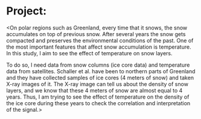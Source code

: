 # Project: <Temprature effect on Ice core>
<On polar regions such as Greenland, every time that it snows, the snow accumulates on top of previous snow. After several years the snow gets compacted and preserves the environmental conditions of the past. One of the most important features that affect snow accumulation is temperature. In this study, I aim to see the effect of temperature on snow layers. 

To do so, I need data from snow columns (ice core data) and temperature data from satellites. Schaller et al. have been to northern parts of Greenland and they have collected samples of ice cores (4 meters of snow) and taken X-ray images of it. The X-ray image can tell us about the density of snow layers, and we know that these 4 meters of snow are almost equal to 4 years. Thus, I am trying to see the effect of temperature on the density of the ice core during these years to check the correlation and interpretation of the signal.>
